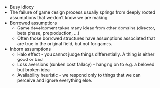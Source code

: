 - Busy idiocy
- The failure of game design process usually springs from deeply rooted assumptions that we don’t know we are making
- Borrowed assumptions
    - Game development takes many ideas from other domains (director, beta phase, preproduction, …)
    - Often those borrowed structures have assumptions associated that are true in the original field, but not for games.
- Inborn assumptions
    - Halo effect - you cannot judge things differentially. A thing is either good or bad
    - Loss aversions (sunken cost fallacy) - hanging on to e.g. a beloved but broken idea
    - Availability heuristic - we respond only to things that we can perceive and ignore everything else.
